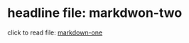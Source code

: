 # headline file: markdwon-two

click to read file: [markdown-one](https://github.com/software-developer-org/sandbox/blob/feature/28-staging/challenge-010/markdown-one.md)
